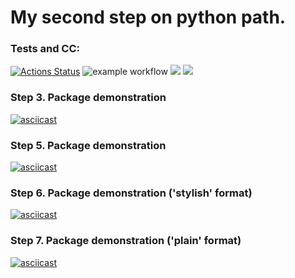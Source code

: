 # My second step on python path.


### Tests and CC:
[![Actions Status](https://github.com/MarsBroshok96/python-project-50/workflows/hexlet-check/badge.svg)](https://github.com/MarsBroshok96/python-project-50/actions) ![example workflow](https://github.com/MarsBroshok96/python-project-50/actions/workflows/linter-and-tests.yml/badge.svg)
<a href="https://codeclimate.com/github/MarsBroshok96/python-project-50/maintainability"><img src="https://api.codeclimate.com/v1/badges/c2ecb2ed70133fea33a6/maintainability" /></a>  <a href="https://codeclimate.com/github/MarsBroshok96/python-project-50/test_coverage"><img src="https://api.codeclimate.com/v1/badges/c2ecb2ed70133fea33a6/test_coverage" /></a>


### Step 3. Package demonstration
[![asciicast](https://asciinema.org/a/SrQamSU1xLdilf8RwcAlL6223.svg)](https://asciinema.org/a/SrQamSU1xLdilf8RwcAlL6223)

### Step 5. Package demonstration
[![asciicast](https://asciinema.org/a/tKOqoN4fFRGBfAj23LCs6SdVI.svg)](https://asciinema.org/a/tKOqoN4fFRGBfAj23LCs6SdVI)

### Step 6. Package demonstration ('stylish' format)
[![asciicast](https://asciinema.org/a/rqCpdVzOF0LcoUe5v1fDJP1Rg.svg)](https://asciinema.org/a/rqCpdVzOF0LcoUe5v1fDJP1Rg)

### Step 7. Package demonstration ('plain' format)
[![asciicast](https://asciinema.org/a/517eQetiwLOCid6zJ7iAlUC43.svg)](https://asciinema.org/a/517eQetiwLOCid6zJ7iAlUC43)
